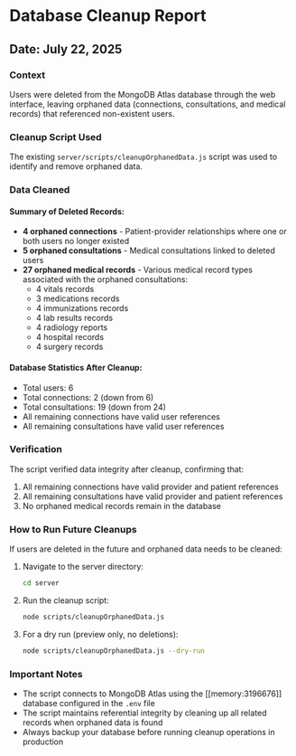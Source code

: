 # Database Cleanup Report

## Date: July 22, 2025

### Context
Users were deleted from the MongoDB Atlas database through the web interface, leaving orphaned data (connections, consultations, and medical records) that referenced non-existent users.

### Cleanup Script Used
The existing `server/scripts/cleanupOrphanedData.js` script was used to identify and remove orphaned data.

### Data Cleaned

#### Summary of Deleted Records:
- **4 orphaned connections** - Patient-provider relationships where one or both users no longer existed
- **5 orphaned consultations** - Medical consultations linked to deleted users  
- **27 orphaned medical records** - Various medical record types associated with the orphaned consultations:
  - 4 vitals records
  - 3 medications records
  - 4 immunizations records
  - 4 lab results records
  - 4 radiology reports
  - 4 hospital records
  - 4 surgery records

#### Database Statistics After Cleanup:
- Total users: 6
- Total connections: 2 (down from 6)
- Total consultations: 19 (down from 24)
- All remaining connections have valid user references
- All remaining consultations have valid user references

### Verification
The script verified data integrity after cleanup, confirming that:
1. All remaining connections have valid provider and patient references
2. All remaining consultations have valid provider and patient references
3. No orphaned medical records remain in the database

### How to Run Future Cleanups
If users are deleted in the future and orphaned data needs to be cleaned:

1. Navigate to the server directory:
   ```bash
   cd server
   ```

2. Run the cleanup script:
   ```bash
   node scripts/cleanupOrphanedData.js
   ```

3. For a dry run (preview only, no deletions):
   ```bash
   node scripts/cleanupOrphanedData.js --dry-run
   ```

### Important Notes
- The script connects to MongoDB Atlas using the [[memory:3196676]] database configured in the `.env` file
- The script maintains referential integrity by cleaning up all related records when orphaned data is found
- Always backup your database before running cleanup operations in production 